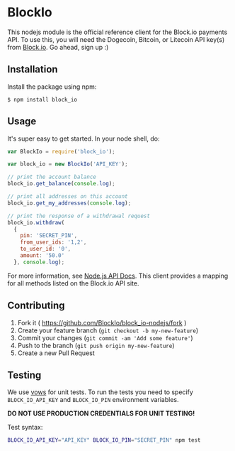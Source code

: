 # BlockIo

This nodejs module is the official reference client for the Block.io payments 
API. To use this, you will need the Dogecoin, Bitcoin, or Litecoin API key(s) 
from <a href="https://block.io" target="_blank">Block.io</a>. Go ahead, sign 
up :)

## Installation

Install the package using npm:

    $ npm install block_io

## Usage

It's super easy to get started. In your node shell, do:

```javascript
var BlockIo = require('block_io');

var block_io = new BlockIo('API_KEY');

// print the account balance
block_io.get_balance(console.log);

// print all addresses on this account
block_io.get_my_addresses(console.log);

// print the response of a withdrawal request
block_io.withdraw(
  { 
    pin: 'SECRET_PIN', 
    from_user_ids: '1,2', 
    to_user_id: '0', 
    amount: '50.0' 
  }, console.log);
```

For more information, see [Node.js API Docs](https://block.io/api/nodejs). 
This client provides a mapping for all methods listed on the Block.io API 
site.

## Contributing

1. Fork it ( https://github.com/BlockIo/block_io-nodejs/fork )
2. Create your feature branch (`git checkout -b my-new-feature`)
3. Commit your changes (`git commit -am 'Add some feature'`)
4. Push to the branch (`git push origin my-new-feature`)
5. Create a new Pull Request

## Testing

We use [vows](http://vowsjs.org/) for unit tests. To run the tests you need to 
specify ```BLOCK_IO_API_KEY``` and ```BLOCK_IO_PIN``` environment variables.

**DO NOT USE PRODUCTION CREDENTIALS FOR UNIT TESTING!** 

Test syntax:

```bash
BLOCK_IO_API_KEY="API_KEY" BLOCK_IO_PIN="SECRET_PIN" npm test
```
